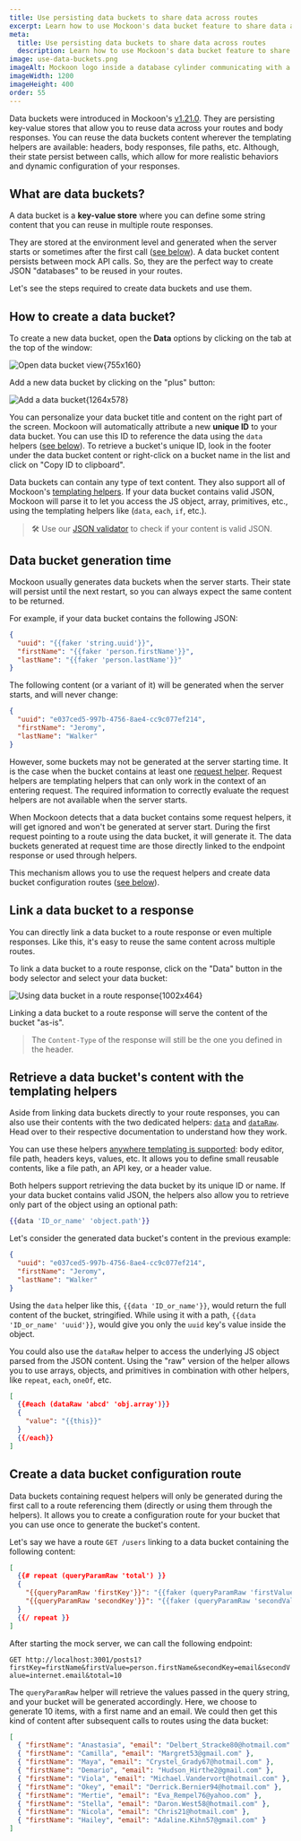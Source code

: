 ```yaml
---
title: Use persisting data buckets to share data across routes
excerpt: Learn how to use Mockoon's data bucket feature to share data across routes and create more advanced scenarios with configuration endpoints
meta:
  title: Use persisting data buckets to share data across routes
  description: Learn how to use Mockoon's data bucket feature to share data across routes and create more advanced scenarios with configuration endpoints
image: use-data-buckets.png
imageAlt: Mockoon logo inside a database cylinder communicating with a document
imageWidth: 1200
imageHeight: 400
order: 55
---
```


Data buckets were introduced in Mockoon's [v1.21.0](/old-releases/desktop/1.21.0/). They are persisting key-value stores that allow you to reuse data across your routes and body responses.
You can reuse the data buckets content wherever the templating helpers are available: headers, body responses, file paths, etc.
Although, their state persist between calls, which allow for more realistic behaviors and dynamic configuration of your responses.

## What are data buckets?

A data bucket is a **key-value store** where you can define some string content that you can reuse in multiple route responses.

They are stored at the environment level and generated when the server starts or sometimes after the first call ([see below](#data-bucket-generation-time)).
A data bucket content persists between mock API calls. So, they are the perfect way to create JSON "databases" to be reused in your routes.

Let's see the steps required to create data buckets and use them.

## How to create a data bucket?

To create a new data bucket, open the **Data** options by clicking on the tab at the top of the window:

![Open data bucket view{755x160}](/images/tutorials/use-data-buckets/open-data-view.png)

Add a new data bucket by clicking on the "plus" button:

![Add a data bucket{1264x578}](/images/tutorials/use-data-buckets/add-data-bucket.png)

You can personalize your data bucket title and content on the right part of the screen.
Mockoon will automatically attribute a new **unique ID** to your data bucket. You can use this ID to reference the data using the `data` helpers ([see below](#retrieve-a-data-bucket-s-content-with-the-templating-helpers)). To retrieve a bucket's unique ID, look in the footer under the data bucket content or right-click on a bucket name in the list and click on "Copy ID to clipboard".

Data buckets can contain any type of text content. They also support all of Mockoon's [templating helpers](docs:templating/overview).
If your data bucket contains valid JSON, Mockoon will parse it to let you access the JS object, array, primitives, etc., using the templating helpers like (`data`, `each`, `if`, etc.).

> 🛠️ Use our [JSON validator](/tools/json-validator/) to check if your content is valid JSON.

## Data bucket generation time

Mockoon usually generates data buckets when the server starts. Their state will persist until the next restart, so you can always expect the same content to be returned.

For example, if your data bucket contains the following JSON:

```json
{
  "uuid": "{{faker 'string.uuid'}}",
  "firstName": "{{faker 'person.firstName'}}",
  "lastName": "{{faker 'person.lastName'}}"
}
```

The following content (or a variant of it) will be generated when the server starts, and will never change:

```json
{
  "uuid": "e037ced5-997b-4756-8ae4-cc9c077ef214",
  "firstName": "Jeromy",
  "lastName": "Walker"
}
```

However, some buckets may not be generated at the server starting time. It is the case when the bucket contains at least one [request helper](docs:templating/mockoon-request-helpers). Request helpers are templating helpers that can only work in the context of an entering request. The required information to correctly evaluate the request helpers are not available when the server starts.

When Mockoon detects that a data bucket contains some request helpers, it will get ignored and won't be generated at server start. During the first request pointing to a route using the data bucket, it will generate it. The data buckets generated at request time are those directly linked to the endpoint response or used through helpers.

This mechanism allows you to use the request helpers and create data bucket configuration routes ([see below](#create-a-data-bucket-configuration-route)).

## Link a data bucket to a response

You can directly link a data bucket to a route response or even multiple responses. Like this, it's easy to reuse the same content across multiple routes.

To link a data bucket to a route response, click on the "Data" button in the body selector and select your data bucket:

![Using data bucket in a route response{1002x464}](/images/tutorials/use-data-buckets/link-data-bucket-response.png)

Linking a data bucket to a route response will serve the content of the bucket "as-is".

> The `Content-Type` of the response will still be the one you defined in the header.

## Retrieve a data bucket's content with the templating helpers

Aside from linking data buckets directly to your route responses, you can also use their contents with the two dedicated helpers: [`data`](docs:templating/mockoon-helpers#data) and [`dataRaw`](docs:templating/mockoon-helpers#dataraw). Head over to their respective documentation to understand how they work.

You can use these helpers [anywhere templating is supported](docs:templating/overview): body editor, file path, headers keys, values, etc.
It allows you to define small reusable contents, like a file path, an API key, or a header value.

Both helpers support retrieving the data bucket by its unique ID or name. If your data bucket contains valid JSON, the helpers also allow you to retrieve only part of the object using an optional path:

```handlebars
{{data 'ID_or_name' 'object.path'}}
```

Let's consider the generated data bucket's content in the previous example:

```json
{
  "uuid": "e037ced5-997b-4756-8ae4-cc9c077ef214",
  "firstName": "Jeromy",
  "lastName": "Walker"
}
```

Using the `data` helper like this, `{{data 'ID_or_name'}}`, would return the full content of the bucket, stringified. While using it with a path, `{{data 'ID_or_name' 'uuid'}}`, would give you only the `uuid` key's value inside the object.

You could also use the `dataRaw` helper to access the underlying JS object parsed from the JSON content. Using the "raw" version of the helper allows you to use arrays, objects, and primitives in combination with other helpers, like `repeat`, `each`, `oneOf`, etc.

```json
[
  {{#each (dataRaw 'abcd' 'obj.array')}}
  {
    "value": "{{this}}"
  }
  {{/each}}
]
```

## Create a data bucket configuration route

Data buckets containing request helpers will only be generated during the first call to a route referencing them (directly or using them through the helpers).
It allows you to create a configuration route for your bucket that you can use once to generate the bucket's content.

Let's say we have a route `GET /users` linking to a data bucket containing the following content:

```json
[
  {{# repeat (queryParamRaw 'total') }}
  {
    "{{queryParamRaw 'firstKey'}}": "{{faker (queryParamRaw 'firstValue')}}",
    "{{queryParamRaw 'secondKey'}}": "{{faker (queryParamRaw 'secondValue')}}"
  }
  {{/ repeat }}
]
```

After starting the mock server, we can call the following endpoint:

`GET http://localhost:3001/posts1?firstKey=firstName&firstValue=person.firstName&secondKey=email&secondValue=internet.email&total=10`

The `queryParamRaw` helper will retrieve the values passed in the query string, and your bucket will be generated accordingly. Here, we choose to generate 10 items, with a first name and an email. We could then get this kind of content after subsequent calls to routes using the data bucket:

```json
[
  { "firstName": "Anastasia", "email": "Delbert_Stracke80@hotmail.com" },
  { "firstName": "Camilla", "email": "Margret53@gmail.com" },
  { "firstName": "Maya", "email": "Crystel_Grady67@hotmail.com" },
  { "firstName": "Demario", "email": "Hudson_Hirthe2@gmail.com" },
  { "firstName": "Viola", "email": "Michael.Vandervort@hotmail.com" },
  { "firstName": "Okey", "email": "Derrick.Bernier94@hotmail.com" },
  { "firstName": "Mertie", "email": "Eva_Rempel76@yahoo.com" },
  { "firstName": "Stella", "email": "Daron.West58@hotmail.com" },
  { "firstName": "Nicola", "email": "Chris21@hotmail.com" },
  { "firstName": "Hailey", "email": "Adaline.Kihn57@gmail.com" }
]
```
